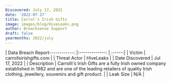 ```yaml
---
Discovered: July 17, 2022
date: '2022-07-17'
title: Carrol's Irish Gifts
image: images/blog/HiveLeaks.png
author: Breachsense Support
draft: false
yearmonths: 2022/july
---
```


| Data Breach Report------------:     |:-------------:    | :-----:|
| Victim      | carrollsirishgifts.com      | 
| Threat Actor      |  HiveLeaks     | 
| Date Discovered      | Jul 17, 2022      | 
| Description      | Carrolli's Irish Gifts are a fully Irish owned company established in 1982 and are one of the leading retailers of quality Irish clothing, jewellery, souvenirs and gift product.       | 
| Leak Size      | N/A      | 

